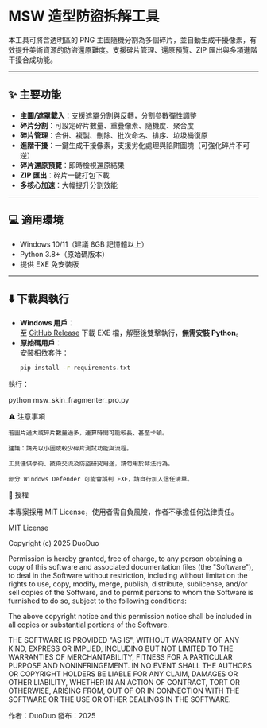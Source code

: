 # MSW 造型防盜拆解工具

本工具可將含透明區的 PNG 主圖隨機分割為多個碎片，並自動生成干擾像素，有效提升美術資源的防盜還原難度。支援碎片管理、還原預覽、ZIP 匯出與多項進階干擾合成功能。

---

## ✨ 主要功能

- **主圖/遮罩載入**：支援遮罩分割與反轉，分割參數彈性調整
- **碎片分割**：可設定碎片數量、重疊像素、隨機度、聚合度
- **碎片管理**：合併、複製、刪除、批次命名、排序、垃圾桶復原
- **進階干擾**：一鍵生成干擾像素，支援劣化處理與陷阱圖塊（可強化碎片不可逆）
- **碎片還原預覽**：即時檢視還原結果
- **ZIP 匯出**：碎片一鍵打包下載
- **多核心加速**：大幅提升分割效能

---

## 💻 適用環境

- Windows 10/11（建議 8GB 記憶體以上）
- Python 3.8+（原始碼版本）
- 提供 EXE 免安裝版

---

## ⬇️ 下載與執行

- **Windows 用戶**：  
  至 [GitHub Release](https://github.com/duoduo-88/MSW-Skin-Fragmenter/releases) 下載 EXE 檔，解壓後雙擊執行，**無需安裝 Python**。
- **原始碼用戶**：  
  安裝相依套件：
  ```bash
  pip install -r requirements.txt

執行：

python msw_skin_fragmenter_pro.py

⚠️ 注意事項

    若圖片過大或碎片數量過多，運算時間可能較長、甚至卡頓。

    建議：請先以小圖或較少碎片測試功能與流程。

    工具僅供學術、技術交流及防盜研究用途，請勿用於非法行為。

    部分 Windows Defender 可能會誤判 EXE，請自行加入信任清單。

📝 授權

本專案採用 MIT License，使用者需自負風險，作者不承擔任何法律責任。

MIT License

Copyright (c) 2025 DuoDuo

Permission is hereby granted, free of charge, to any person obtaining a copy
of this software and associated documentation files (the "Software"), to deal
in the Software without restriction, including without limitation the rights
to use, copy, modify, merge, publish, distribute, sublicense, and/or sell
copies of the Software, and to permit persons to whom the Software is
furnished to do so, subject to the following conditions:

The above copyright notice and this permission notice shall be included in all
copies or substantial portions of the Software.

THE SOFTWARE IS PROVIDED "AS IS", WITHOUT WARRANTY OF ANY KIND, EXPRESS OR
IMPLIED, INCLUDING BUT NOT LIMITED TO THE WARRANTIES OF MERCHANTABILITY,
FITNESS FOR A PARTICULAR PURPOSE AND NONINFRINGEMENT. IN NO EVENT SHALL THE
AUTHORS OR COPYRIGHT HOLDERS BE LIABLE FOR ANY CLAIM, DAMAGES OR OTHER
LIABILITY, WHETHER IN AN ACTION OF CONTRACT, TORT OR OTHERWISE, ARISING FROM,
OUT OF OR IN CONNECTION WITH THE SOFTWARE OR THE USE OR OTHER DEALINGS IN THE
SOFTWARE.

作者：DuoDuo
發布：2025
